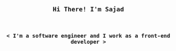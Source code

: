 

<!--
**sajadEng/SajadEng** is a ✨ _special_ ✨ repository because its `README.md` (this file) appears on your GitHub profile.

Here are some ideas to get you started:

- 🔭 I’m currently working on ...
- 🌱 I’m currently learning ...
- 👯 I’m looking to collaborate on ...
- 🤔 I’m looking for help with ...
- 💬 Ask me about ...
- 📫 How to reach me: ...
- 😄 Pronouns: ...
- ⚡ Fun fact: ...
-->

<h3 styel="font-famly: monospase;" align="center">
  <samp>
    Hi There! I'm <b>Sajad</b>
  </samp>
</h3>
<br>
<h4 align="center">
  <samp>
     < I'm a software engineer and I work as a front-end developer > 
  </samp
</h4>
<h5></h5>
